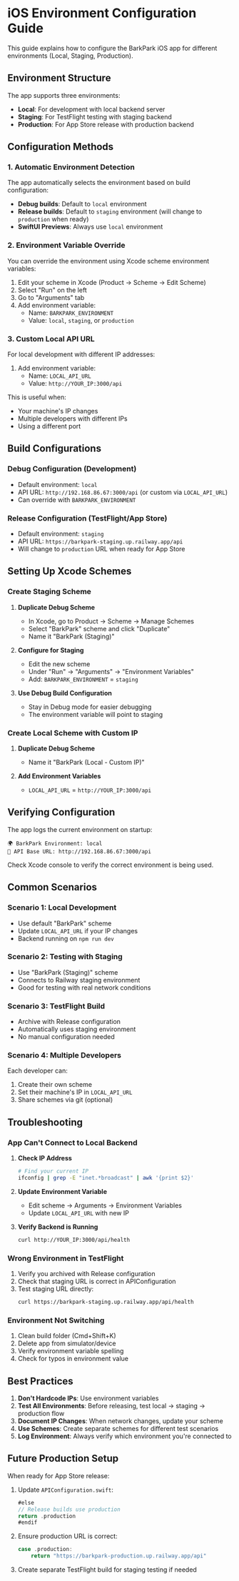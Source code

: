 # iOS Environment Configuration Guide

This guide explains how to configure the BarkPark iOS app for different environments (Local, Staging, Production).

## Environment Structure

The app supports three environments:
- **Local**: For development with local backend server
- **Staging**: For TestFlight testing with staging backend
- **Production**: For App Store release with production backend

## Configuration Methods

### 1. Automatic Environment Detection

The app automatically selects the environment based on build configuration:

- **Debug builds**: Default to `local` environment
- **Release builds**: Default to `staging` environment (will change to `production` when ready)
- **SwiftUI Previews**: Always use `local` environment

### 2. Environment Variable Override

You can override the environment using Xcode scheme environment variables:

1. Edit your scheme in Xcode (Product → Scheme → Edit Scheme)
2. Select "Run" on the left
3. Go to "Arguments" tab
4. Add environment variable:
   - Name: `BARKPARK_ENVIRONMENT`
   - Value: `local`, `staging`, or `production`

### 3. Custom Local API URL

For local development with different IP addresses:

1. Add environment variable:
   - Name: `LOCAL_API_URL`
   - Value: `http://YOUR_IP:3000/api`

This is useful when:
- Your machine's IP changes
- Multiple developers with different IPs
- Using a different port

## Build Configurations

### Debug Configuration (Development)
- Default environment: `local`
- API URL: `http://192.168.86.67:3000/api` (or custom via `LOCAL_API_URL`)
- Can override with `BARKPARK_ENVIRONMENT`

### Release Configuration (TestFlight/App Store)
- Default environment: `staging`
- API URL: `https://barkpark-staging.up.railway.app/api`
- Will change to `production` URL when ready for App Store

## Setting Up Xcode Schemes

### Create Staging Scheme

1. **Duplicate Debug Scheme**
   - In Xcode, go to Product → Scheme → Manage Schemes
   - Select "BarkPark" scheme and click "Duplicate"
   - Name it "BarkPark (Staging)"

2. **Configure for Staging**
   - Edit the new scheme
   - Under "Run" → "Arguments" → "Environment Variables"
   - Add: `BARKPARK_ENVIRONMENT` = `staging`

3. **Use Debug Build Configuration**
   - Stay in Debug mode for easier debugging
   - The environment variable will point to staging

### Create Local Scheme with Custom IP

1. **Duplicate Debug Scheme**
   - Name it "BarkPark (Local - Custom IP)"

2. **Add Environment Variables**
   - `LOCAL_API_URL` = `http://YOUR_IP:3000/api`

## Verifying Configuration

The app logs the current environment on startup:

```
🌍 BarkPark Environment: local
🔗 API Base URL: http://192.168.86.67:3000/api
```

Check Xcode console to verify the correct environment is being used.

## Common Scenarios

### Scenario 1: Local Development
- Use default "BarkPark" scheme
- Update `LOCAL_API_URL` if your IP changes
- Backend running on `npm run dev`

### Scenario 2: Testing with Staging
- Use "BarkPark (Staging)" scheme
- Connects to Railway staging environment
- Good for testing with real network conditions

### Scenario 3: TestFlight Build
- Archive with Release configuration
- Automatically uses staging environment
- No manual configuration needed

### Scenario 4: Multiple Developers
Each developer can:
1. Create their own scheme
2. Set their machine's IP in `LOCAL_API_URL`
3. Share schemes via git (optional)

## Troubleshooting

### App Can't Connect to Local Backend

1. **Check IP Address**
   ```bash
   # Find your current IP
   ifconfig | grep -E "inet.*broadcast" | awk '{print $2}'
   ```

2. **Update Environment Variable**
   - Edit scheme → Arguments → Environment Variables
   - Update `LOCAL_API_URL` with new IP

3. **Verify Backend is Running**
   ```bash
   curl http://YOUR_IP:3000/api/health
   ```

### Wrong Environment in TestFlight

1. Verify you archived with Release configuration
2. Check that staging URL is correct in APIConfiguration
3. Test staging URL directly:
   ```bash
   curl https://barkpark-staging.up.railway.app/api/health
   ```

### Environment Not Switching

1. Clean build folder (Cmd+Shift+K)
2. Delete app from simulator/device
3. Verify environment variable spelling
4. Check for typos in environment value

## Best Practices

1. **Don't Hardcode IPs**: Use environment variables
2. **Test All Environments**: Before releasing, test local → staging → production flow
3. **Document IP Changes**: When network changes, update your scheme
4. **Use Schemes**: Create separate schemes for different test scenarios
5. **Log Environment**: Always verify which environment you're connected to

## Future Production Setup

When ready for App Store release:

1. Update `APIConfiguration.swift`:
   ```swift
   #else
   // Release builds use production
   return .production
   #endif
   ```

2. Ensure production URL is correct:
   ```swift
   case .production:
       return "https://barkpark-production.up.railway.app/api"
   ```

3. Create separate TestFlight build for staging testing if needed